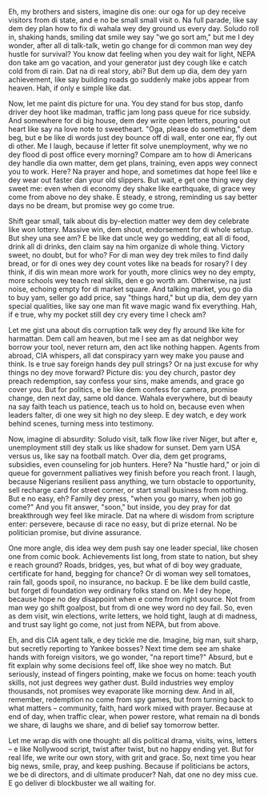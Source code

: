 Eh, my brothers and sisters, imagine dis one: our oga for up dey receive visitors from di state, and e no be small small visit o. Na full parade, like say dem dey plan how to fix di wahala wey dey ground us every day. Soludo roll in, shaking hands, smiling dat smile wey say "we go sort am," but me I dey wonder, after all di talk-talk, wetin go change for di common man wey dey hustle for survival? You know dat feeling when you dey wait for light, NEPA don take am go vacation, and your generator just dey cough like e catch cold from di rain. Dat na di real story, abi? But dem up dia, dem dey yarn achievement, like say building roads go suddenly make jobs appear from heaven. Hah, if only e simple like dat.

Now, let me paint dis picture for una. You dey stand for bus stop, danfo driver dey hoot like madman, traffic jam long pass queue for rice subsidy. And somewhere for di big house, dem dey write open letters, pouring out heart like say na love note to sweetheart. "Oga, please do something," dem beg, but e be like di words just dey bounce off di wall, enter one ear, fly out di other. Me I laugh, because if letter fit solve unemployment, why we no dey flood di post office every morning? Compare am to how di Americans dey handle dia own matter, dem get plans, training, even apps wey connect you to work. Here? Na prayer and hope, and sometimes dat hope feel like e dey wear out faster dan your old slippers. But wait, e get one thing wey dey sweet me: even when di economy dey shake like earthquake, di grace wey come from above no dey shake. E steady, e strong, reminding us say better days no be dream, but promise wey go come true.

Shift gear small, talk about dis by-election matter wey dem dey celebrate like won lottery. Massive win, dem shout, endorsement for di whole setup. But shey una see am? E be like dat uncle wey go wedding, eat all di food, drink all di drinks, den claim say na him organize di whole thing. Victory sweet, no doubt, but for who? For di man wey dey trek miles to find daily bread, or for di ones wey dey count votes like na beads for rosary? I dey think, if dis win mean more work for youth, more clinics wey no dey empty, more schools wey teach real skills, den e go worth am. Otherwise, na just noise, echoing empty for di market square. And talking market, you go dia to buy yam, seller go add price, say "things hard," but up dia, dem dey yarn special qualities, like say one man fit wave magic wand fix everything. Hah, if e true, why my pocket still dey cry every time I check am?

Let me gist una about dis corruption talk wey dey fly around like kite for harmattan. Dem call am heaven, but me I see am as dat neighbor wey borrow your tool, never return am, den act like nothing happen. Agents from abroad, CIA whispers, all dat conspiracy yarn wey make you pause and think. Is e true say foreign hands dey pull strings? Or na just excuse for why things no dey move forward? Picture dis: you dey church, pastor dey preach redemption, say confess your sins, make amends, and grace go cover you. But for politics, e be like dem confess for camera, promise change, den next day, same old dance. Wahala everywhere, but di beauty na say faith teach us patience, teach us to hold on, because even when leaders falter, di one wey sit high no dey sleep. E dey watch, e dey work behind scenes, turning mess into testimony.

Now, imagine di absurdity: Soludo visit, talk flow like river Niger, but after e, unemployment still dey stalk us like shadow for sunset. Dem yarn USA versus us, like say na football match. Over dia, dem get programs, subsidies, even counseling for job hunters. Here? Na "hustle hard," or join di queue for government palliatives wey finish before you reach front. I laugh, because Nigerians resilient pass anything, we turn obstacle to opportunity, sell recharge card for street corner, or start small business from nothing. But e no easy, eh? Family dey press, "when you go marry, when job go come?" And you fit answer, "soon," but inside, you dey pray for dat breakthrough wey feel like miracle. Dat na where di wisdom from scripture enter: persevere, because di race no easy, but di prize eternal. No be politician promise, but divine assurance.

One more angle, dis idea wey dem push say one leader special, like chosen one from comic book. Achievements list long, from state to nation, but shey e reach ground? Roads, bridges, yes, but what of di boy wey graduate, certificate for hand, begging for chance? Or di woman wey sell tomatoes, rain fall, goods spoil, no insurance, no backup. E be like dem build castle, but forget di foundation wey ordinary folks stand on. Me I dey hope, because hope no dey disappoint when e come from right source. Not from man wey go shift goalpost, but from di one wey word no dey fail. So, even as dem visit, win elections, write letters, we hold tight, laugh at di madness, and trust say light go come, not just from NEPA, but from above.

Eh, and dis CIA agent talk, e dey tickle me die. Imagine, big man, suit sharp, but secretly reporting to Yankee bosses? Next time dem see am shake hands with foreign visitors, we go wonder, "na report time?" Absurd, but e fit explain why some decisions feel off, like shoe wey no match. But seriously, instead of fingers pointing, make we focus on home: teach youth skills, not just degrees wey gather dust. Build industries wey employ thousands, not promises wey evaporate like morning dew. And in all, remember, redemption no come from spy games, but from turning back to what matters – community, faith, hard work mixed with prayer. Because at end of day, when traffic clear, when power restore, what remain na di bonds we share, di laughs we share, and di belief say tomorrow better.

Let me wrap dis with one thought: all dis political drama, visits, wins, letters – e like Nollywood script, twist after twist, but no happy ending yet. But for real life, we write our own story, with grit and grace. So, next time you hear big news, smile, pray, and keep pushing. Because if politicians be actors, we be di directors, and di ultimate producer? Nah, dat one no dey miss cue. E go deliver di blockbuster we all waiting for.
